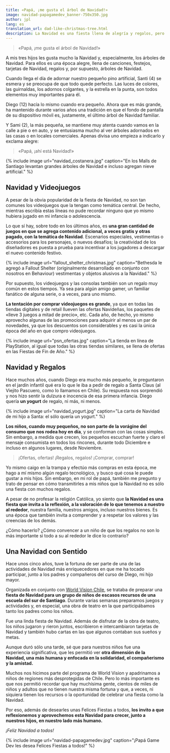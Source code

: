 ```yaml
---
title: «Papá, ¡me gusta el árbol de Navidad!»
image: navidad-papagamedev_banner-750x350.jpg
author: jpl
lang: es
translation_url: dad-like-christmas-tree.html
description: La Navidad es una fiesta llena de alegría y regalos, pero también es una época para reflexionar y valorar, junto a nuestros hijos, nuestro lado más humano.
---
```


> «Papá, ¡me gusta el árbol de Navidad!»

A mis tres hijos les gusta mucho la Navidad y, especialmente, los árboles de Navidad. Para ellos es una época alegre, llena de canciones, festejos, tarjetas de Navidad, regalos y, por supuesto, árboles de Navidad.

Cuando llega el día de adornar nuestro pequeño pino artificial, Santi (4) se esmera y se preocupa de que todo quede perfecto. Las luces de colores, las guirnaldas, los adornos colgantes, y la estrella en la punta, son todos elementos muy importantes para él.

Diego (12) hacía lo mismo cuando era pequeño. Ahora que es más grande, ha mantenido durante varios años una tradición en que el fondo de pantalla de su dispositivo móvil es, justamente, el último árbol de Navidad familiar.

Y Sami (2), la más pequeña, se mantiene muy atenta cuando vamos en la calle a pie o en auto, y se entusiasma mucho al ver árboles adornados en las casas o en locales comerciales. Apenas divisa uno empieza a indicarlo y exclama alegre:

> «Papá, ¡ahí está Navidad!»

{% include image url="navidad_costanera.jpg" caption="En los Malls de Santiago levantan grandes árboles de Navidad e incluso agregan nieve artificial." %}

## Navidad y Videojuegos

A pesar de la obvia popularidad de la fiesta de Navidad, no son tan comunes los videojuegos que la tengan como temática central. De hecho, mientras escribía estas líneas no pude recordar ninguno que yo mismo hubiera jugado en mi infancia o adolescencia.

Lo que sí hay, sobre todo en los últimos años, es **una gran cantidad de juegos en que se agrega contenido adicional, a veces gratis y otras pagado, con la temática de Navidad**. Escenarios especiales, vestimentas o accesorios para los personajes, o nuevos desafíos; la creatividad de los diseñadores es puesta a prueba para incentivar a los jugadores a descargar el nuevo contenido festivo.

{% include image url="fallout_shelter_christmas.jpg" caption="Bethesda le agregó a Fallout Shelter (originalmente desarrollado en conjunto con nosotros en Behaviour) vestimentas y objetos alusivos a la Navidad." %}

Por supuesto, los videojuegos y las consolas también son un regalo muy común en estos tiempos. Ya sea para algún amigo gamer, un familiar fanático de alguna serie, o a veces, para uno mismo.

**La tentación por comprar videojuegos es grande**, ya que en todas las tiendas digitales y de retail llueven las ofertas Navideñas, los paquetes de «lleve 3 juegos a mitad de precio», etc. Cada año, de hecho, yo mismo aprovecho algunas de las promociones para adquirir al menos un par de novedades, ya que los descuentos son considerables y es casi la única época del año en que compro videojuegos.

{% include image url="psn_ofertas.jpg" caption="La tienda en línea de PlayStation, al igual que todas las otras tiendas similares, se llena de ofertas en las Fiestas de Fin de Año." %}

## Navidad y Regalos

Hace muchos años, cuando Diego era mucho más pequeño, le preguntaron en el jardín infantil qué era lo que le iba a pedir de regalo a Santa Claus (al Viejito Pascuero, como lo llamamos en Chile). Su respuesta nos sorprendió y nos hizo sentir la dulzura e inocencia de esa primera infancia. Diego quería **un yogurt** de regalo, ni más, ni menos.

{% include image url="navidad_yogurt.jpg" caption="La carta de Navidad de mi hijo a Santa: el sólo quería un yogurt." %}

**Los niños, cuando muy pequeños, no son parte de la vorágine del consumo que nos rodea hoy en día**, y se conforman con las cosas simples. Sin embargo, a medida que crecen, los pequeños escuchan fuerte y claro el mensaje consumista en todos los rincones, durante todo Diciembre e incluso en algunos lugares, desde Noviembre.

> ¡Ofertas, ofertas! ¡Regalos, regalos! ¡Comprar, comprar!

Yo mismo caigo en la trampa y efectúo más compras en esta época, me hago a mí mismo algún regalo tecnológico, y busco qué cosa le puede gustar a mis hijos. Sin embargo, en mi rol de papá, también me pregunto y trato de pensar en cómo transmitirles a mis niños que la Navidad no es sólo una fiesta con muchos regalos.

A pesar de no profesar la religión Católica, yo siento que **la Navidad es una fiesta que invita a la reflexión, a la valoración de lo que tenemos a nuestro al rededor**, nuestra familia, nuestros amigos, incluso nuestros bienes. Es una época que también invita a comprender y a respetar los valores y las creencias de los demás.

¿Cómo hacerlo? ¿Cómo convencer a un niño de que los regalos no son lo más importante si todo a su al rededor le dice lo contrario?

## Una Navidad con Sentido

Hace unos cinco años, tuve la fortuna de ser parte de una de las actividades de Navidad más enriquecedores en que me ha tocado participar, junto a los padres y compañeros del curso de Diego, mi hijo mayor.

Organizada en conjunto con [World Vision Chile](http://www.worldvision.cl/), se trataba de preparar una **fiesta de Navidad para un grupo de niños de escasos recursos de una escuela del sur de Santiago**. Durante varias semanas preparamos juegos y actividades y, en especial, una obra de teatro en la que participábamos tanto los padres como los niños.

Fue una linda fiesta de Navidad. Además de disfrutar de la obra de teatro, los niños jugaron y rieron juntos, escribieron e intercambiaron tarjetas de Navidad y también hubo cartas en las que algunos contaban sus sueños y metas.

Aunque duró sólo una tarde, sé que para nuestros niños fue una experiencia significativa, que les permitió ver **otra dimensión de la Navidad, una más humana y enfocada en la solidaridad, el compañerismo y la amistad.**

Muchos nos hicimos parte del programa de World Vision y apadrinamos a niños de regiones más desprotegidas de Chile. Pero lo más importante es que nos permitió recordar que hay muchísima gente, cientos de miles de niños y adultos que no tienen nuestra misma fortuna y que, a veces, ni siquiera tienen los recursos o la oportunidad de celebrar una fiesta como la Navidad.

Por eso, además de desearles unas Felices Fiestas a todos, **los invito a que reflexionemos y aprovechemos esta Navidad para crecer, junto a nuestros hijos, en nuestro lado más humano.**

*¡Feliz Navidad a todos!*

{% include image url="navidad-papagamedev.jpg" caption="¡Papá Game Dev les desea Felices Fiestas a todos!" %}
